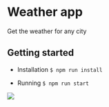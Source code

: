 # Weather app
Get the weather for any city

## Getting started
- Installation
`$ npm run install`

- Running
`$ npm run start`

![](public/demo.gif)
